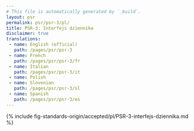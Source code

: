 ```yaml
---
# This file is automatically generated by `_build`.
layout: psr
permalink: psr/psr-3/pl/
title: PSR-3: Interfejs dziennika
disclaimer: true
translations:
 - name: English (official)
   path: /pages/psr/psr-3
 - name: French
   path: /pages/psr/psr-3/fr
 - name: Italian
   path: /pages/psr/psr-3/it
 - name: Polish
 - name: Slovenian
   path: /pages/psr/psr-3/sl
 - name: Spanish
   path: /pages/psr/psr-3/es
---
```


{% include fig-standards-origin/accepted/pl/PSR-3-interfejs-dziennika.md %}